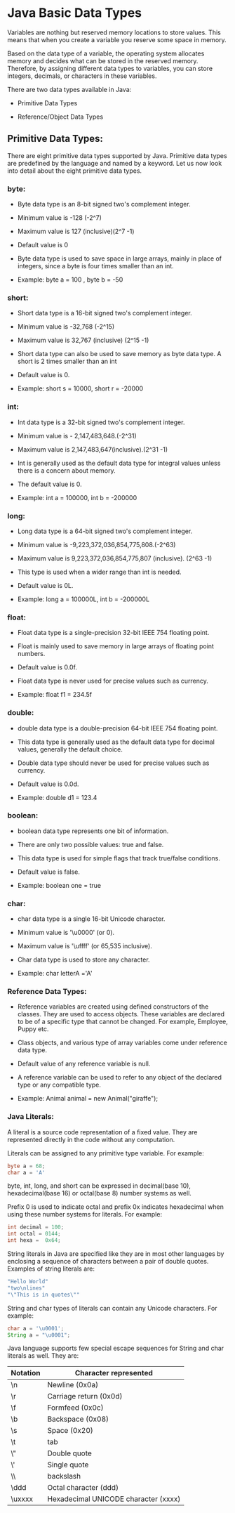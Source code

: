 **Java Basic Data Types**
=========================

Variables are nothing but reserved memory locations to store values. This means
that when you create a variable you reserve some space in memory.

Based on the data type of a variable, the operating system allocates memory and
decides what can be stored in the reserved memory. Therefore, by assigning
different data types to variables, you can store integers, decimals, or
characters in these variables.

There are two data types available in Java:

-   Primitive Data Types

-   Reference/Object Data Types

**Primitive Data Types:**
-------------------------

There are eight primitive data types supported by Java. Primitive data types are
predefined by the language and named by a keyword. Let us now look into detail
about the eight primitive data types.

### **byte:**

-   Byte data type is an 8-bit signed two's complement integer.

-   Minimum value is -128 (-2\^7)

-   Maximum value is 127 (inclusive)(2\^7 -1)

-   Default value is 0

-   Byte data type is used to save space in large arrays, mainly in place of
    integers, since a byte is four times smaller than an int.

-   Example: byte a = 100 , byte b = -50

### **short:**

-   Short data type is a 16-bit signed two's complement integer.

-   Minimum value is -32,768 (-2\^15)

-   Maximum value is 32,767 (inclusive) (2\^15 -1)

-   Short data type can also be used to save memory as byte data type. A short
    is 2 times smaller than an int

-   Default value is 0.

-   Example: short s = 10000, short r = -20000

### **int:**

-   Int data type is a 32-bit signed two's complement integer.

-   Minimum value is - 2,147,483,648.(-2\^31)

-   Maximum value is 2,147,483,647(inclusive).(2\^31 -1)

-   Int is generally used as the default data type for integral values unless
    there is a concern about memory.

-   The default value is 0.

-   Example: int a = 100000, int b = -200000

### **long:**

-   Long data type is a 64-bit signed two's complement integer.

-   Minimum value is -9,223,372,036,854,775,808.(-2\^63)

-   Maximum value is 9,223,372,036,854,775,807 (inclusive). (2\^63 -1)

-   This type is used when a wider range than int is needed.

-   Default value is 0L.

-   Example: long a = 100000L, int b = -200000L

### **float:**

-   Float data type is a single-precision 32-bit IEEE 754 floating point.

-   Float is mainly used to save memory in large arrays of floating point
    numbers.

-   Default value is 0.0f.

-   Float data type is never used for precise values such as currency.

-   Example: float f1 = 234.5f

### **double:**

-   double data type is a double-precision 64-bit IEEE 754 floating point.

-   This data type is generally used as the default data type for decimal
    values, generally the default choice.

-   Double data type should never be used for precise values such as currency.

-   Default value is 0.0d.

-   Example: double d1 = 123.4

### **boolean:**

-   boolean data type represents one bit of information.

-   There are only two possible values: true and false.

-   This data type is used for simple flags that track true/false conditions.

-   Default value is false.

-   Example: boolean one = true

### **char:**

-   char data type is a single 16-bit Unicode character.

-   Minimum value is '\\u0000' (or 0).

-   Maximum value is '\\uffff' (or 65,535 inclusive).

-   Char data type is used to store any character.

-   Example: char letterA ='A'

### **Reference Data Types:**

-   Reference variables are created using defined constructors of the classes.
    They are used to access objects. These variables are declared to be of a
    specific type that cannot be changed. For example, Employee, Puppy etc.

-   Class objects, and various type of array variables come under reference data
    type.

-   Default value of any reference variable is null.

-   A reference variable can be used to refer to any object of the declared type
    or any compatible type.

-   Example: Animal animal = new Animal("giraffe");

### **Java Literals:**

A literal is a source code representation of a fixed value. They are represented
directly in the code without any computation.

Literals can be assigned to any primitive type variable. For example:

```java
byte a = 68;
char a = 'A'
```

byte, int, long, and short can be expressed in decimal(base 10),
hexadecimal(base 16) or octal(base 8) number systems as well.

Prefix 0 is used to indicate octal and prefix 0x indicates hexadecimal when
using these number systems for literals. For example:

```java
int decimal = 100;
int octal = 0144;
int hexa =  0x64;
```

String literals in Java are specified like they are in most other languages by
enclosing a sequence of characters between a pair of double quotes. Examples of
string literals are:

```java
"Hello World"
"two\nlines"
"\"This is in quotes\""
```

String and char types of literals can contain any Unicode characters. For
example:

```java
char a = '\u0001';
String a = "\u0001";
```

Java language supports few special escape sequences for String and char literals
as well. They are:

| **Notation** | **Character represented**            |
|--------------|--------------------------------------|
| \\n          | Newline (0x0a)                       |
| \\r          | Carriage return (0x0d)               |
| \\f          | Formfeed (0x0c)                      |
| \\b          | Backspace (0x08)                     |
| \\s          | Space (0x20)                         |
| \\t          | tab                                  |
| \\"          | Double quote                         |
| \\'          | Single quote                         |
| \\\\         | backslash                            |
| \\ddd        | Octal character (ddd)                |
| \\uxxxx      | Hexadecimal UNICODE character (xxxx) |

